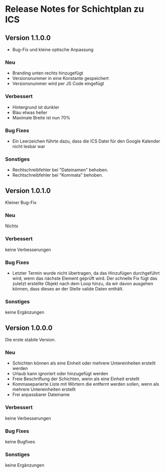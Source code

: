 # Release Notes for Schichtplan zu ICS

## Version 1.1.0.0

- Bug-Fix und kleine optische Anpassung

### Neu

- Branding unten rechts hinzugefügt
- Versionsnummer in eine Konstante gespeichert
- Versionsnummer wird per JS Code eingefügt

### Verbessert

- Hintergrund ist dunkler
- Blau etwas heller
- Maximale Breite ist nun 70%

### Bug Fixes

- Ein Leerzeichen führte dazu, dass die ICS Datei für den Google Kalender nicht lesbar war

### Sonstiges

- Rechtschreibfehler bei "Dateinamen" behoben.
- Rechtschreibfehler bei "Kommata" behoben.

## Version 1.0.1.0

Kleiner Bug-Fix

### Neu

Nichts

### Verbessert

keine Verbesserungen

### Bug Fixes

- Letzter Termin wurde nicht übertragen, da das Hinzufügen durchgeführt wird, wenn das nächste Element geprüft wird. Der schnelle Fix fügt das zuletzt erstellte Objekt nach dem Loop hinzu, da wir davon ausgehen können, dass dieses an der Stelle valide Daten enthält.

### Sonstiges

keine Ergänzungen

## Version 1.0.0.0

Die erste stabile Version.

### Neu

- Schichten können als eine Einheit oder mehrere Untereinheiten erstellt werden
- Urlaub kann ignoriert oder hinzugefügt werden
- Freie Beschriftung der Schichten, wenn als eine Einheit erstellt
- Kommaseparierte Liste mit Wörtern die entfernt werden sollen, wenn als mehrere Untereinheiten erstellt
- Frei anpassbarer Dateiname

### Verbessert

keine Verbesserungen

### Bug Fixes

keine Bugfixes

### Sonstiges

keine Ergänzungen
